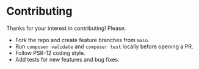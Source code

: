# Contributing

Thanks for your interest in contributing! Please:

- Fork the repo and create feature branches from `main`.
- Run `composer validate` and `composer test` locally before opening a PR.
- Follow PSR-12 coding style.
- Add tests for new features and bug fixes.